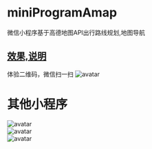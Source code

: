 # miniProgramAmap
微信小程序基于高德地图API出行路线规划,地图导航
## [效果,说明](http://blog.csdn.net/zzwwjjdj1/article/details/79425220)
体验二维码，微信扫一扫 ![avatar](https://nodejs999.com/images/dt.png)
# 其他小程序
![avatar](https://nodejs999.com/images/lk.png)  
![avatar](https://nodejs999.com/images/kd.png)  
![avatar](https://nodejs999.com/images/xx.png)  
